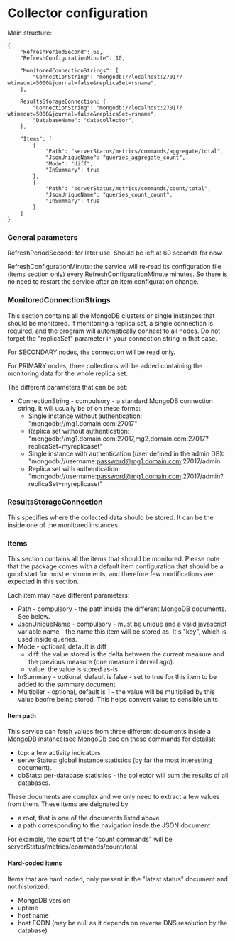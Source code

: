 ﻿# Collector configuration

Main structure:
```
{
    "RefreshPeriodSecond": 60,
    "RefreshConfigurationMinute": 10,

    "MonitoredConnectionStrings": [
        "ConnectionString": "mongodb://localhost:27017?wtimeout=5000&journal=false&replicaSet=rsname",
    ],

    ResultsStorageConnection: {
        "ConnectionString": "mongodb://localhost:27017?wtimeout=5000&journal=false&replicaSet=rsname",
        "DatabaseName": "datacollector",
    },

    "Items": [
        {
            "Path": "serverStatus/metrics/commands/aggregate/total",
            "JsonUniqueName": "queries_aggregate_count",
            "Mode": "diff",
            "InSummary": true
        },
        {
            "Path": "serverStatus/metrics/commands/count/total",
            "JsonUniqueName": "queries_count_count",
            "InSummary": true
        }
    ]
}
```

### General parameters

RefreshPeriodSecond: for later use. Should be left at 60 seconds for now.

RefreshConfigurationMinute: the service will re-read its configuration file (items section only) every RefreshConfigurationMinute minutes. So there is no need to restart the service after an item configuration change.

### MonitoredConnectionStrings

This section contains all the MongoDB clusters or single instances that should be monitored. If monitoring a replica set, a single connection is required, and 
the program will automatically connect to all nodes. Do not forget the "replicaSet" parameter in your connection string in that case.

For SECONDARY nodes, the connection will be read only.

For PRIMARY nodes, three collections will be added containing the monitoring data for the whole replica set.

The different parameters that can be set:
* ConnectionString - compulsory - a standard MongoDB connection string. It will usually be of on these forms:
  * Single instance without authentication: "mongodb://mg1.domain.com:27017"
  * Replica set without authentication: "mongodb://mg1.domain.com:27017,mg2.domain.com:27017?replicaSet=myreplicaset"
  * Single instance with authentication (user defined in the admin DB): "mongodb://username:password@mg1.domain.com:27017/admin
  * Replica set with authentication: "mongodb://username:password@mg1.domain.com:27017/admin?replicaSet=myreplicaset"

### ResultsStorageConnection

This specifies where the collected data should be stored. It can be the inside one of the monitored instances.

### Items

This section contains all the items that should be monitored. Please note that the package comes with a default item configuration that should be a good start for most environments, and therefore few modifications are expected in this section.

Each item may have different parameters:
* Path - compulsory - the path inside the different MongoDB documents. See below.
* JsonUniqueName - compulsory - must be unique and a valid javascript variable name - the name this item will be stored as. It's "key", which is used inside queries.
* Mode - optional, default is diff
  * diff: the value stored is the delta between the current measure and the previous measure (one measure interval ago).
  * value: the value is stored as-is
* InSummary - optional, default is false - set to true for this item to be added to the summary document
* Multiplier - optional, default is 1 - the value will be multiplied by this value beofre being stored. This helps convert value to sensible units.

#### Item path

This service can fetch values from three different documents inside a MongoDB instance(see MongoDb doc on these commands for details):
* top: a few activity indicators
* serverStatus: global instance statistics (by far the most interesting document).
* dbStats: per-database statistics - the collector will sum the results of all databases.

These documents are complex and we only need to extract a few values from them. These items are deignated by
* a root, that is one of the documents listed above
* a path corresponding to the navigation insde the JSON document

For example, the count of the "count commands" will be serverStatus/metrics/commands/count/total.


#### Hard-coded items

Items that are hard coded, only present in the "latest status" document and not historized:
* MongoDB version
* uptime
* host name
* host FQDN (may be null as it depends on reverse DNS resolution by the database)
